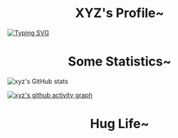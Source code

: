 <h1>
<div align="center">XYZ's Profile~</div>
</h1>

[![Typing SVG](https://readme-typing-svg.demolab.com/?lines=Hello,+there!;Nice+to+meet+you!;Welcome+to+XYZ's+Profile!;&center=true&size=24)](https://git.io/typing-svg)


<h1>
<div align="center">Some Statistics~</div>
</h1>

![xyz's GitHub stats](https://github-readme-stats.vercel.app/api?username=xyz-whu-coder&show_icons=true&theme=radical)

[![xyz's github activity graph](https://github-readme-activity-graph.vercel.app/graph?username=xyz-whu-coder&theme=high-contrast)](https://github.com/xyz-whu-coder/github-readme-activity-graph)

<h1>
<div align="center">Hug Life~</div>
</h1>

